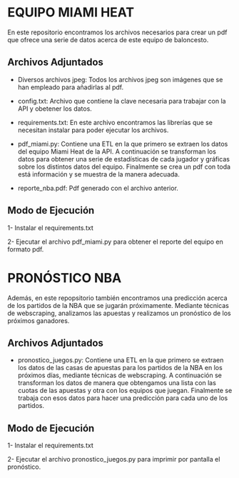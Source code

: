 # EQUIPO MIAMI HEAT

En este repositorio encontramos los archivos necesarios para crear un pdf que ofrece una serie de datos acerca de este equipo de baloncesto. 


## Archivos Adjuntados

- Diversos archivos jpeg: Todos los archivos jpeg son imágenes que se han empleado para añadirlas al pdf.

- config.txt: Archivo que contiene la clave necesaria para trabajar con la API y obetener los datos.

- requirements.txt: En este archivo encontramos las librerías que se necesitan instalar para poder ejecutar los archivos.

- pdf_miami.py: Contiene una ETL en la que primero se extraen los datos del equipo Miami Heat de la API. A continuación se transforman los datos para obtener una serie de estadísticas de cada jugador y gráficas sobre los distintos datos del equipo. Finalmente se crea un pdf con toda está información y se muestra de la manera adecuada.

- reporte_nba.pdf: Pdf generado con el archivo anterior.


## Modo de Ejecución

1- Instalar el requirements.txt

2- Ejecutar el archivo pdf_miami.py para obtener el reporte del equipo en formato pdf.



# PRONÓSTICO NBA

Además, en este repopsitorio también encontramos una predicción acerca de los partidos de la NBA que se jugarán próximamente. Mediante técnicas de webscraping, analizamos las apuestas y realizamos un pronóstico de los próximos ganadores.

## Archivos Adjuntados

- pronostico_juegos.py: Contiene una ETL en la que primero se extraen los datos de las casas de apuestas para los partidos de la NBA en los próximos días, mediante técnicas de webscraping. A continuación se transforman los datos de manera que obtengamos una lista con las cuotas de las apuestas y otra con los equipos que juegan. Finalmente se trabaja con esos datos para hacer una predicción para cada uno de los partidos.


## Modo de Ejecución

1- Instalar el requirements.txt

2- Ejecutar el archivo pronostico_juegos.py para imprimir por pantalla el pronóstico.